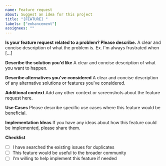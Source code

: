 ```yaml
---
name: Feature request
about: Suggest an idea for this project
title: "[FEATURE] "
labels: ["enhancement"]
assignees: ""
---
```


**Is your feature request related to a problem? Please describe.**
A clear and concise description of what the problem is. Ex. I'm always frustrated when [...]

**Describe the solution you'd like**
A clear and concise description of what you want to happen.

**Describe alternatives you've considered**
A clear and concise description of any alternative solutions or features you've considered.

**Additional context**
Add any other context or screenshots about the feature request here.

**Use Cases**
Please describe specific use cases where this feature would be beneficial.

**Implementation Ideas**
If you have any ideas about how this feature could be implemented, please share them.

**Checklist**

- [ ] I have searched the existing issues for duplicates
- [ ] This feature would be useful to the broader community
- [ ] I'm willing to help implement this feature if needed
